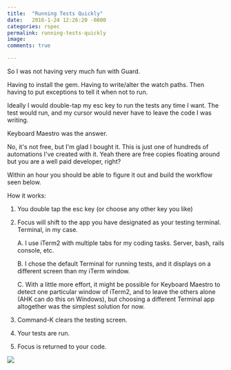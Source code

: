 ```yaml
---
title:  "Running Tests Quickly"
date:   2016-1-24 12:26:20 -0800
categories: rspec
permalink: running-tests-quickly
image: 
comments: true

---
```


So I was not having very much fun with Guard.

Having to install the gem. Having to write/alter the watch paths. Then having to put exceptions to tell it when not to run.

Ideally I would double-tap my esc key to run the tests any time I want.
The test would run, and my cursor would never have to leave the code I was writing.

Keyboard Maestro was the answer.

No, it's not free, but I'm glad I bought it. This is just one of hundreds of automations I've created with it.
Yeah there are free copies floating around but you are a well paid developer, right?

Within an hour you should be able to figure it out and build the workflow seen below.

How it works:

1. You double tap the esc key (or choose any other key you like)
2. Focus will shift to the app you have designated as your testing terminal. Terminal, in my case.
    
    A. I use iTerm2 with multiple tabs for my coding tasks. Server, bash, rails console, etc.
    
    B. I chose the default Terminal for running tests, and it displays on a different screen than my iTerm window.
    
    C. With a little more effort, it might be possible for Keyboard Maestro to detect one particular window of iTerm2, and to leave the others alone (AHK can do this on Windows), but choosing a different Terminal app altogether was the simplest solution for now.

3. Command-K clears the testing screen.
4. Your tests are run.
5. Focus is returned to your code.

![](https://dl.dropboxusercontent.com/spa/lkj2dewi3ofvkgc/m3aac7hx.jpg)